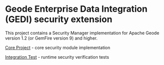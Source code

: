 # Geode Enterprise Data Integration (GEDI) security extension

This project contains a Security Manager implementation for Apache Geode
version 1.2  (or GemFire version 9) and higher.


[Core Project](https://github.com/nyla-solutions/gedi-geode-security-extensions/tree/master/security-api) - core security module implementation

[Integration Test](https://github.com/nyla-solutions/gedi-geode-security-extensions/tree/master/security-api) - runtime security verification tests








